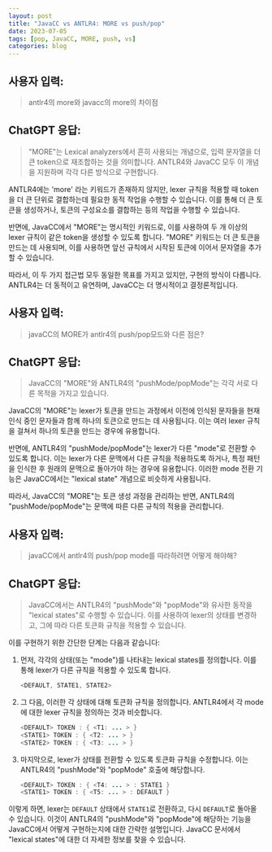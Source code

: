 ```yaml
---
layout: post
title: "JavaCC vs ANTLR4: MORE vs push/pop"
date: 2023-07-05
tags: [pop, JavaCC, MORE, push, vs]
categories: blog
---
```


## 사용자 입력:
> antlr4의 more와 javacc의 more의 차이점

## ChatGPT 응답:
> "MORE"는 Lexical analyzers에서 흔히 사용되는 개념으로, 입력 문자열을 더 큰 token으로 재조합하는 것을 의미합니다. ANTLR4와 JavaCC 모두 이 개념을 지원하며 각각 다른 방식으로 구현합니다.

ANTLR4에는 'more' 라는 키워드가 존재하지 않지만, lexer 규칙을 적용할 때 token을 더 큰 단위로 결합하는데 필요한 동적 작업을 수행할 수 있습니다. 이를 통해 더 큰 토큰을 생성하거나, 토큰의 구성요소를 결합하는 등의 작업을 수행할 수 있습니다.

반면에, JavaCC에서 "MORE"는 명시적인 키워드로, 이를 사용하여 두 개 이상의 lexer 규칙이 같은 token을 생성할 수 있도록 합니다. "MORE" 키워드는 더 큰 토큰을 만드는 데 사용되며, 이를 사용하면 앞선 규칙에서 시작된 토큰에 이어서 문자열을 추가할 수 있습니다.

따라서, 이 두 가지 접근법 모두 동일한 목표를 가지고 있지만, 구현의 방식이 다릅니다. ANTLR4는 더 동적이고 유연하며, JavaCC는 더 명시적이고 결정론적입니다.

## 사용자 입력:
> javaCC의 MORE가 antlr4의 push/pop모드와 다른 점은?

## ChatGPT 응답:
> JavaCC의 "MORE"와 ANTLR4의 "pushMode/popMode"는 각각 서로 다른 목적을 가지고 있습니다.

JavaCC의 "MORE"는 lexer가 토큰을 만드는 과정에서 이전에 인식된 문자들을 현재 인식 중인 문자들과 함께 하나의 토큰으로 만드는 데 사용됩니다. 이는 여러 lexer 규칙을 걸쳐서 하나의 토큰을 만드는 경우에 유용합니다.

반면에, ANTLR4의 "pushMode/popMode"는 lexer가 다른 "mode"로 전환할 수 있도록 합니다. 이는 lexer가 다른 문맥에서 다른 규칙을 적용하도록 하거나, 특정 패턴을 인식한 후 원래의 문맥으로 돌아가야 하는 경우에 유용합니다. 이러한 mode 전환 기능은 JavaCC에서는 "lexical state" 개념으로 비슷하게 사용됩니다.

따라서, JavaCC의 "MORE"는 토큰 생성 과정을 관리하는 반면, ANTLR4의 "pushMode/popMode"는 문맥에 따른 다른 규칙의 적용을 관리합니다.

## 사용자 입력:
> javaCC에서 antlr4의 push/pop mode를 따라하려면 어떻게 해야해?

## ChatGPT 응답:
> JavaCC에서는 ANTLR4의 "pushMode"와 "popMode"와 유사한 동작을 "lexical states"로 수행할 수 있습니다. 이를 사용하여 lexer의 상태를 변경하고, 그에 따라 다른 토큰화 규칙을 적용할 수 있습니다.

이를 구현하기 위한 간단한 단계는 다음과 같습니다:

1. 먼저, 각각의 상태(또는 "mode")를 나타내는 lexical states를 정의합니다. 이를 통해 lexer가 다른 규칙을 적용할 수 있도록 합니다.
   ```java
   <DEFAULT, STATE1, STATE2>
   ```

2. 그 다음, 이러한 각 상태에 대해 토큰화 규칙을 정의합니다. ANTLR4에서 각 mode에 대한 lexer 규칙을 정의하는 것과 비슷합니다.
   ```java
   <DEFAULT> TOKEN : { <T1: ... > }
   <STATE1> TOKEN : { <T2: ... > }
   <STATE2> TOKEN : { <T3: ... > }
   ```

3. 마지막으로, lexer가 상태를 전환할 수 있도록 토큰화 규칙을 수정합니다. 이는 ANTLR4의 "pushMode"와 "popMode" 호출에 해당합니다.
   ```java
   <DEFAULT> TOKEN : { <T4: ... > : STATE1 }
   <STATE1> TOKEN : { <T5: ... > : DEFAULT }
   ```

이렇게 하면, lexer는 `DEFAULT` 상태에서 `STATE1`로 전환하고, 다시 `DEFAULT`로 돌아올 수 있습니다. 이것이 ANTLR4의 "pushMode"와 "popMode"에 해당하는 기능을 JavaCC에서 어떻게 구현하는지에 대한 간략한 설명입니다. JavaCC 문서에서 "lexical states"에 대한 더 자세한 정보를 찾을 수 있습니다.


